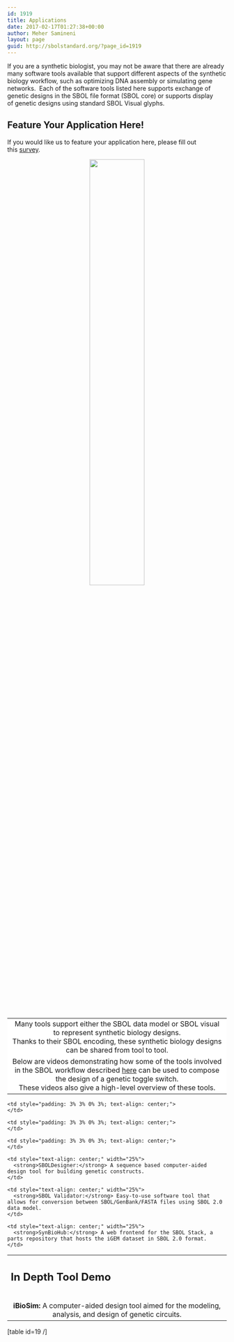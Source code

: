 ```yaml
---
id: 1919
title: Applications
date: 2017-02-17T01:27:38+00:00
author: Meher Samineni
layout: page
guid: http://sbolstandard.org/?page_id=1919
---
```

If you are a synthetic biologist, you may not be aware that there are already many software tools available that support different aspects of the synthetic biology workflow, such as optimizing DNA assembly or simulating gene networks.  Each of the software tools listed here supports exchange of genetic designs in the SBOL file format (SBOL core) or supports display of genetic designs using standard SBOL Visual glyphs.

## Feature Your Application Here!

If you would like us to feature your application here, please fill out this [survey](https://docs.google.com/forms/d/e/1FAIpQLScOTJLCoTniVPrMh88eg74Eaubh1bFMjncbyG6yt8q4cFLQ-Q/viewform).

<center>
  <img src="http://sbolstandard.org/wp-content/uploads/2016/12/SBOL_2_demo_workflow_chris.png" alt="" width="50%" height="50%" />
</center>

<table style="border-color: #ffffff; background-color: #ffffff; text-align: center;" align="center">
  <tr>
    <td style="text-align: center;">
      Many tools support either the SBOL data model or SBOL visual to represent synthetic biology designs.<br /> Thanks to their SBOL encoding, these synthetic biology designs can be shared from tool to tool.
    </td>
  </tr>
  
  <tr>
    <td style="text-align: center;">
      Below are videos demonstrating how some of the tools involved in the SBOL workflow described <a href="http://pubs.acs.org/doi/abs/10.1021/acssynbio.5b00215">here</a> can be used to compose the design of a genetic toggle switch.<br /> These videos also give a high-level overview of these tools.
    </td>
  </tr>
</table>

<!--MORE INFORMATION SECTION-->

<table>
  <tr>
    <td colspan="4">
      <h2>
        In Depth Tool Demo
      </h2>
    </td>
  </tr>
  
  <tr>
    <td style="padding: 3% 3% 0% 3%; text-align: center;">
    </td>
    
    <td style="padding: 3% 3% 0% 3%; text-align: center;">
    </td>
    
    <td style="padding: 3% 3% 0% 3%; text-align: center;">
    </td>
    
    <td style="padding: 3% 3% 0% 3%; text-align: center;">
    </td>
  </tr>
  
  <tr>
    <td style="text-align: center;" width="25%">
      <strong>iBioSim:</strong> A computer-aided design tool aimed for the modeling, analysis, and design of genetic circuits.
    </td>
    
    <td style="text-align: center;" width="25%">
      <strong>SBOLDesigner:</strong> A sequence based computer-aided design tool for building genetic constructs.
    </td>
    
    <td style="text-align: center;" width="25%">
      <strong>SBOL Validator:</strong> Easy-to-use software tool that allows for conversion between SBOL/GenBank/FASTA files using SBOL 2.0 data model.
    </td>
    
    <td style="text-align: center;" width="25%">
      <strong>SynBioHub:</strong> A web frontend for the SBOL Stack, a parts repository that hosts the iGEM dataset in SBOL 2.0 format.
    </td>
  </tr>
</table>

<!--[table id=8 /]-->

  
[table id=19 /]